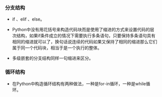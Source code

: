 ### 分支结构

* if 、elif 、else。

* Python中没有用花括号来构造代码块而是使用了缩进的方式来设置代码的层次结构，如果if条件成立的情况下需要执行多条语句，只要保持多条语句具有相同的缩进就可以了，换句话说连续的代码如果又保持了相同的缩进那么它们属于同一个代码块，相当于是一个执行的整体。

* 多级嵌套的分支结构同样一句缩进来区分。

### 循环结构

* 在Python中构造循环结构有两种做法，一种是for-in循环，一种是while循环。
